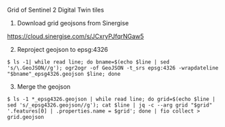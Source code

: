 
Grid of Sentinel 2 Digital Twin tiles

1. Download grid geojsons from Sinergise

https://cloud.sinergise.com/s/JCxryPJfqrNGaw5

2. Reproject geojson to epsg:4326
```
$ ls -1| while read line; do bname=$(echo $line | sed 's/\.GeoJSON//g'); ogr2ogr -of GeoJSON -t_srs epsg:4326 -wrapdateline "$bname"_epsg4326.geojson $line; done
```

3. Merge the geojson

```
$ ls -1 *_epsg4326.geojson | while read line; do grid=$(echo $line | sed 's/_epsg4326.geojson//g'); cat $line | jq -c --arg grid "$grid" '.features[0] | .properties.name = $grid'; done | fio collect > grid.geojson
```
